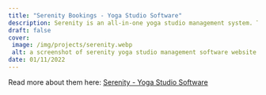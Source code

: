 ```yaml
---
title: "Serenity Bookings - Yoga Studio Software"
description: Serenity is an all-in-one yoga studio management system. This software runs off the successful GymMaster platform and has been tailored to suit the needs of Yoga, Pilates and other booking based businesses.
draft: false
cover: 
 image: /img/projects/serenity.webp
 alt: a screenshot of serenity yoga studio management software website
date: 01/11/2022
---
```


Read more about them here: <a href="https://www.serenitybookings.com">Serenity - Yoga Studio Software</a>